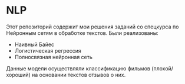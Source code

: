 # NLP
Этот репозиторий содержит мои решения заданий со спецкурса по Нейронным сетям в обработке текстов.
Были реализованы:
* Наивный Байес
* Логистическая регрессия
* Полносвязная нейронная сеть

Данные модели осуществляли классификацию фильмов (плохой/хороший) на основании текстов отзывов о них.
